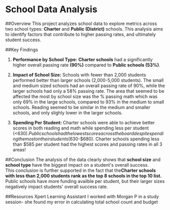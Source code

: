 # School Data Analysis

##Overview
This project analyzes school data to explore metrics across two school types: **Charter** and **Public (District)** schools.  This analysis aims to identify factors that contribute to higher passing rates, and ultimately student success. 

##Key Findings

1.  **Performance by School Type:**
**Charter schools** had a significantly higher overall passing rate **(90%)** compared to **Public schools (53%)**. 

2.  **Impact of School Size:**
Schools with fewer than 2,000 students performed better than larger schools (2,000-5,000 students).
The small and medium sized schools had an overall passing rate of 90%, while the larger schools had only a 58% passing rate.
The area that seemed to be affected the most by school size was the % passing math which was only 69% in the large schools, compared to 93% in the medium to small schools.
Reading seemed to be similar in the medium and smaller schools, and only slighly lower in the larger schools.

3.  **Spending Per Student:**
Charter schools were able to achieve better scores in both reading and math while spending less per student (<$630).
Public schools had the lowest scores across the board despite spending the most on their students ($630-$680).
Charter schools spending less than $585 per student had the highest scores and passing rates in all 3 areas!

##Conclusion
The analysis of the data clearly shows that **school size** and **school type** have the biggest impact on a student's overall success.  
This conclusion is further supported in the fact that the**Charter schools with less than 2,000 students rank as the top 8 schools in the top 10 list.**
Public schools have more funding availble per student, but their larger sizes negatively impact students' overall success rate. 


##Resources
Xpert Learning Assistant
I worked with Morgan P in a study session- she found my error in calculating total school count and budget
